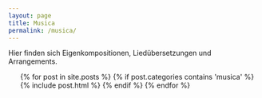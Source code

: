 ```yaml
---
layout: page
title: Musica
permalink: /musica/
---
```


Hier finden sich Eigenkompositionen, Liedübersetzungen und Arrangements.

<ul class="post-list">
{% for post in site.posts %}
  {% if post.categories contains 'musica' %}
    {% include post.html %}
  {% endif %}
{% endfor %}
</ul>
